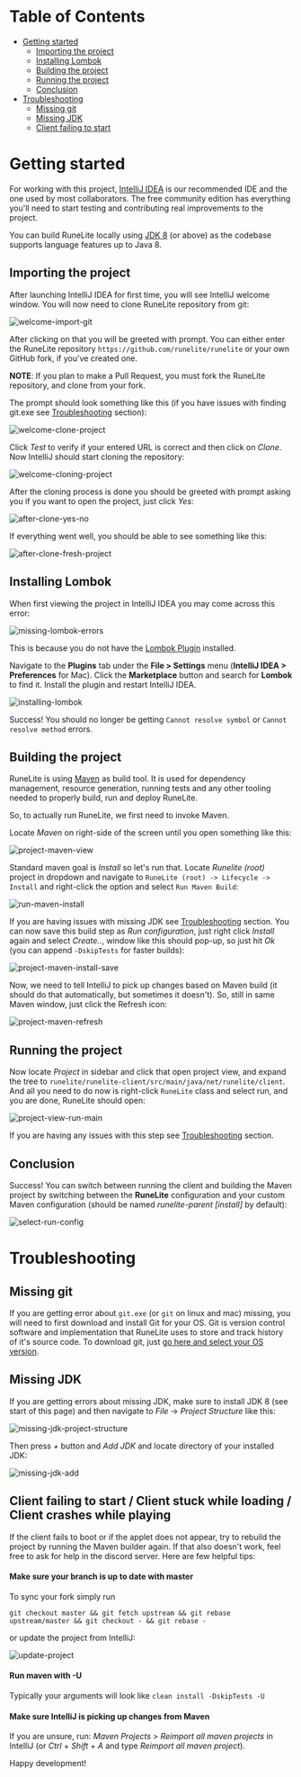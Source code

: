 # Table of Contents

* [Getting started](#getting-started)
  - [Importing the project](#importing-the-project)
  - [Installing Lombok](#installing-lombok)
  - [Building the project](#building-the-project)
  - [Running the project](#running-the-project)
  - [Conclusion](#conclusion)
* [Troubleshooting](#troubleshooting)
  - [Missing git](#missing-git)
  - [Missing JDK](#missing-jdk)
  - [Client failing to start](#client-failing-to-start)

# Getting started

For working with this project, [IntelliJ IDEA](https://www.jetbrains.com/idea/download) is our recommended IDE and the one used by most collaborators. The free community edition has everything you'll need to start testing and contributing real improvements to the project.

You can build RuneLite locally using [JDK 8](http://www.oracle.com/technetwork/java/javase/downloads/jdk8-downloads-2133151.html) (or above) as the codebase supports language features up to Java 8.

## Importing the project

After launching IntelliJ IDEA for first time, you will see IntelliJ welcome window. You will now need to clone RuneLite repository from git:

![welcome-import-git](https://i.imgur.com/bALnvDY.png)

After clicking on that you will be greeted with prompt. You can either enter the RuneLite repository `https://github.com/runelite/runelite` or your own GitHub fork, if you've created one.

**NOTE**: If you plan to make a Pull Request, you must fork the RuneLite repository, and clone from your fork.

The prompt should look something like this (if you have issues with finding git.exe see [Troubleshooting](#troubleshooting) section):

![welcome-clone-project](https://i.imgur.com/bQTTpV0.png)

Click *Test* to verify if your entered URL is correct and then click on *Clone*. Now IntelliJ should start cloning the repository:

![welcome-cloning-project](https://i.imgur.com/3jv107G.png)

After the cloning process is done you should be greeted with prompt asking you if you want to open the project, just click *Yes*:

![after-clone-yes-no](https://i.imgur.com/EvIbCBS.png)

If everything went well, you should be able to see something like this:

![after-clone-fresh-project](https://i.imgur.com/JOAFeMi.png)

## Installing Lombok

When first viewing the project in IntelliJ IDEA you may come across this error:

![missing-lombok-errors](https://i.imgur.com/a1YDonV.png)

This is because you do not have the [Lombok Plugin](https://plugins.jetbrains.com/plugin/6317-lombok-plugin) installed.

Navigate to the **Plugins** tab under the **File > Settings** menu (**IntelliJ IDEA > Preferences** for Mac). Click the **Marketplace** button and search for **Lombok** to find it. Install the plugin and restart IntelliJ IDEA.

![installing-lombok](https://i.imgur.com/PxzpCcO.png)

Success! You should no longer be getting ``Cannot resolve symbol`` or ``Cannot resolve method`` errors.

## Building the project

RuneLite is using [Maven](https://maven.apache.org/) as build tool. It is used for dependency management, resource generation, running tests and any other tooling needed to properly build, run and deploy RuneLite.

So, to actually run RuneLite, we first need to invoke Maven.

Locate *Maven* on right-side of the screen until you open something like this:

![project-maven-view](https://i.imgur.com/xIRxBN1.png)

Standard maven goal is *Install* so let's run that. Locate *Runelite (root)* project in dropdown and navigate to `RuneLite (root) -> Lifecycle -> Install` and right-click the option and select `Run Maven Build`:

![run-maven-install](https://i.imgur.com/MxTMK6o.png)

If you are having issues with missing JDK see [Troubleshooting](#troubleshooting) section.
You can now save this build step as *Run configuration*, just right click *Install* again and select *Create..*, window like this should pop-up, so just hit *Ok* (you can append `-DskipTests` for faster builds):

![project-maven-install-save](https://i.imgur.com/vdJoJ7L.png)

Now, we need to tell IntelliJ to pick up changes based on Maven build (it should do that automatically, but sometimes it doesn't). So, still in same Maven window, just click the Refresh icon:

![project-maven-refresh](https://i.imgur.com/L2SmWtF.png)

## Running the project

Now locate *Project* in sidebar and click that open project view, and expand the tree to `runelite/runelite-client/src/main/java/net/runelite/client`. And all you need to do now is right-click `RuneLite` class and select run, and you are done, RuneLite should open:

![project-view-run-main](https://i.imgur.com/RXkMc48.png)

If you are having any issues with this step see [Troubleshooting](#troubleshooting) section.

## Conclusion

Success! You can switch between running the client and building the Maven project by switching between the **RuneLite** configuration and your custom Maven configuration (should be named *runelite-parent [install]* by default):

![select-run-config](https://i.imgur.com/zKSqojU.png)

# Troubleshooting

## Missing git

If you are getting error about `git.exe` (or `git` on linux and mac) missing, you will need to first download and install Git for your OS. Git is version control software and implementation that RuneLite uses to store and track history of it's source code. To download git, just [go here and select your OS version](https://git-scm.com/downloads).

## Missing JDK

If you are getting errors about missing JDK, make sure to install JDK 8 (see start of this page) and then navigate to *File* -> *Project Structure* like this:

![missing-jdk-project-structure](https://i.imgur.com/IzAKzOH.png)

Then press *+* button and *Add JDK* and locate directory of your installed JDK:

![missing-jdk-add](https://i.imgur.com/ZRHDAk3.png)

## Client failing to start / Client stuck while loading / Client crashes while playing

If the client fails to boot or if the applet does not appear, try to rebuild the project by running the Maven builder again. If that also doesn't work, feel free to ask for help in the discord server. Here are few helpful tips:

#### Make sure your branch is up to date with master

To sync your fork simply run

```
git checkout master && git fetch upstream && git rebase upstream/master && git checkout - && git rebase -
```
or update the project from IntelliJ:

![update-project](https://i.imgur.com/69R580v.png) 

#### Run maven with -U

Typically your arguments will look like `clean install -DskipTests -U`

#### Make sure IntelliJ is picking up changes from Maven

If you are unsure, run: *Maven Projects* > *Reimport all maven projects* in IntelliJ (or *Ctrl* + *Shift* + *A* and type *Reimport all maven project*).

Happy development!